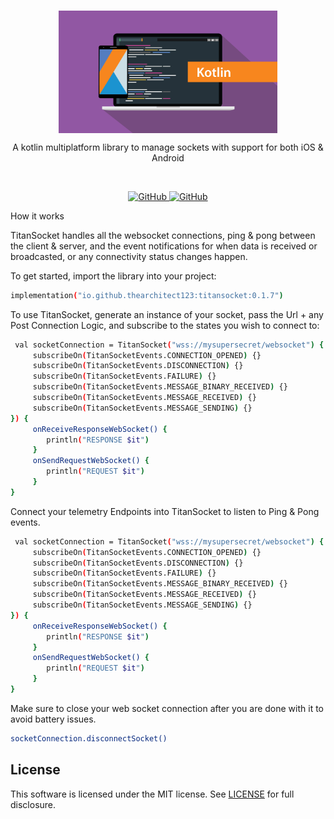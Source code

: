 <br/>
<p align="center">
    <a href="https://github.com/TheArchitect123/TitanSocket"><img src="./kotlin.jpg" align="center" width=350/></a>
</p>

<p align="center">
A kotlin multiplatform library to manage sockets with support for both iOS & Android

</p>
<br/>

<p align="center">
   <a href="https://central.sonatype.com/artifact/io.github.thearchitect123/titansocket">
    <img alt="GitHub" src="https://img.shields.io/maven-central/v/io.github.thearchitect123/titansocket.svg">
  </a>

  <a href="https://github.com/TheArchitect123/TitanSocket">
    <img alt="GitHub" src="https://img.shields.io/badge/targets-JVM,_Android,_iOS-white.svg">
  </a>
</p

## How it works
TitanSocket handles all the websocket connections, ping & pong between the client & server, and the event notifications for when data is received or broadcasted, or any connectivity status changes happen.

To get started, import the library into your project:

```sh
implementation("io.github.thearchitect123:titansocket:0.1.7")
```

To use TitanSocket, generate an instance of your socket, pass the Url + any Post Connection Logic, and subscribe to the states you wish to connect to:

```sh
 val socketConnection = TitanSocket("wss://mysupersecret/websocket") {
     subscribeOn(TitanSocketEvents.CONNECTION_OPENED) {}
     subscribeOn(TitanSocketEvents.DISCONNECTION) {}
     subscribeOn(TitanSocketEvents.FAILURE) {}
     subscribeOn(TitanSocketEvents.MESSAGE_BINARY_RECEIVED) {}
     subscribeOn(TitanSocketEvents.MESSAGE_RECEIVED) {}
     subscribeOn(TitanSocketEvents.MESSAGE_SENDING) {}
}) {
     onReceiveResponseWebSocket() {
        println("RESPONSE $it")
     }
     onSendRequestWebSocket() {
        println("REQUEST $it")
     }
}
```

Connect your telemetry Endpoints into TitanSocket to listen to Ping & Pong events.

```sh
 val socketConnection = TitanSocket("wss://mysupersecret/websocket") {
     subscribeOn(TitanSocketEvents.CONNECTION_OPENED) {}
     subscribeOn(TitanSocketEvents.DISCONNECTION) {}
     subscribeOn(TitanSocketEvents.FAILURE) {}
     subscribeOn(TitanSocketEvents.MESSAGE_BINARY_RECEIVED) {}
     subscribeOn(TitanSocketEvents.MESSAGE_RECEIVED) {}
     subscribeOn(TitanSocketEvents.MESSAGE_SENDING) {}
}) {
     onReceiveResponseWebSocket() {
        println("RESPONSE $it")
     }
     onSendRequestWebSocket() {
        println("REQUEST $it")
     }
}
```

Make sure to close your web socket connection after you are done with it to avoid battery issues.

```sh
socketConnection.disconnectSocket()
```

## License

This software is licensed under the MIT license. See [LICENSE](./LICENSE) for full disclosure.
